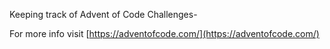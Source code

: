 Keeping track of Advent of Code Challenges-

For more info visit [https://adventofcode.com/](https://adventofcode.com/)
